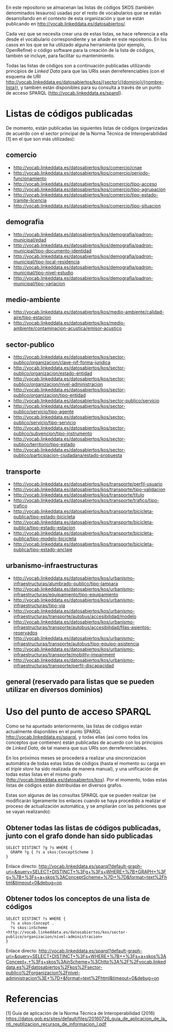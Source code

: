 En este repositorio se almacenan las listas de códigos SKOS (también denominados tesauros) usadas por el resto de vocabularios que se están desarrollando en el contexto de esta organización y que se están publicando en http://vocab.linkeddata.es/datosabiertos/.

Cada vez que se necesita crear una de estas listas, se hace referencia a ella desde el vocabulario correspondiente y se añade en este repositorio. En los casos en los que se ha utilizado alguna herramienta (por ejemplo, OpenRefine) o código software para la creación de la lista de códigos, también se incluye, para facilitar su mantenimiento.

Todas las listas de códigos son a continuación publicadas utilizando principios de _Linked Data_ para que las URIs sean derreferenciables (con el esquema de URI http://vocab.linkeddata.es/datosabiertos/kos/{sector}/{dominio}/{nombre-lista}), y también están disponibles para su consulta a través de un punto de acceso SPARQL (http://vocab.linkeddata.es/sparql).

# Listas de códigos publicadas
De momento, están publicadas las siguientes listas de códigos (organizadas de acuerdo con el sector principal de la Norma Técnica de Interoperabilidad [1] en el que son más utilizadas):

## comercio
* http://vocab.linkeddata.es/datosabiertos/kos/comercio/cnae
* http://vocab.linkeddata.es/datosabiertos/kos/comercio/periodo-funcionamiento
* http://vocab.linkeddata.es/datosabiertos/kos/comercio/tipo-acceso
* http://vocab.linkeddata.es/datosabiertos/kos/comercio/tipo-agrupacion
* http://vocab.linkeddata.es/datosabiertos/kos/comercio/tipo-estado-tramite-licencia
* http://vocab.linkeddata.es/datosabiertos/kos/comercio/tipo-situacion

## demografia
* http://vocab.linkeddata.es/datosabiertos/kos/demografia/padron-municipal/edad
* http://vocab.linkeddata.es/datosabiertos/kos/demografia/padron-municipal/tipo-documento-identidad
* http://vocab.linkeddata.es/datosabiertos/kos/demografia/padron-municipal/tipo-local-residencia
* http://vocab.linkeddata.es/datosabiertos/kos/demografia/padron-municipal/tipo-nivel-estudio
* http://vocab.linkeddata.es/datosabiertos/kos/demografia/padron-municipal/tipo-variacion

## medio-ambiente
*	http://vocab.linkeddata.es/datosabiertos/kos/medio-ambiente/calidad-aire/tipo-estacion
*	http://vocab.linkeddata.es/datosabiertos/kos/medio-ambiente/contaminacion-acustica/emisor-acustico

## sector-publico
* http://vocab.linkeddata.es/datosabiertos/kos/sector-publico/organizacion/clave-nif-forma-juridica
* http://vocab.linkeddata.es/datosabiertos/kos/sector-publico/organizacion/estado-entidad
* http://vocab.linkeddata.es/datosabiertos/kos/sector-publico/organizacion/nivel-administracion
* http://vocab.linkeddata.es/datosabiertos/kos/sector-publico/organizacion/tipo-entidad
*	http://vocab.linkeddata.es/datosabiertos/kos/sector-publico/servicio
*	http://vocab.linkeddata.es/datosabiertos/kos/sector-publico/servicio/tipo-agente
*	http://vocab.linkeddata.es/datosabiertos/kos/sector-publico/servicio/tipo-servicio
*	http://vocab.linkeddata.es/datosabiertos/kos/sector-publico/subvencion/tipo-instrumento
* http://vocab.linkeddata.es/datosabiertos/kos/sector-publico/territorio/tipo-estado
* http://vocab.linkeddata.es/datosabiertos/kos/sector-publico/participacion-ciudadana/estado-propuesta

## transporte
*	http://vocab.linkeddata.es/datosabiertos/kos/transporte/perfil-usuario
*	http://vocab.linkeddata.es/datosabiertos/kos/transporte/tipo-validacion
*	http://vocab.linkeddata.es/datosabiertos/kos/transporte/titulo
*	http://vocab.linkeddata.es/datosabiertos/kos/transporte/trafico/tipo-trafico
* http://vocab.linkeddata.es/datosabiertos/kos/transporte/bicicleta-publica/tipo-estado-bicicleta
* http://vocab.linkeddata.es/datosabiertos/kos/transporte/bicicleta-publica/tipo-estado-estacion
* http://vocab.linkeddata.es/datosabiertos/kos/transporte/bicicleta-publica/tipo-modelo-bicicleta
* http://vocab.linkeddata.es/datosabiertos/kos/transporte/bicicleta-publica/tipo-estado-anclaje

## urbanismo-infraestructuras
* http://vocab.linkeddata.es/datosabiertos/kos/urbanismo-infraestructuras/alumbrado-publico/tipo-lampara
* http://vocab.linkeddata.es/datosabiertos/kos/urbanismo-infraestructuras/equipamiento/tipo-equipamiento
* http://vocab.linkeddata.es/datosabiertos/kos/urbanismo-infraestructuras/tipo-via
* http://vocab.linkeddata.es/datosabiertos/kos/urbanismo-infraestructuras/transporte/autobus/accesibilidad/modelo
* http://vocab.linkeddata.es/datosabiertos/kos/urbanismo-infraestructuras/transporte/autobus/accesibilidad/filas-asientos-reservados
* http://vocab.linkeddata.es/datosabiertos/kos/urbanismo-infraestructuras/transporte/autobus/tipo-equipo-asistencia
* http://vocab.linkeddata.es/datosabiertos/kos/urbanismo-infraestructuras/transporte/mobility-impairment
* http://vocab.linkeddata.es/datosabiertos/kos/urbanismo-infraestructuras/transporte/perfil-discapacidad

## general (reservado para listas que se pueden utilizar en diversos dominios)

# Uso del punto de acceso SPARQL
Como se ha apuntado anteriormente, las listas de códigos están actualmente disponibles en el punto SPARQL http://vocab.linkeddata.es/sparql, y todas ellas (así como todos los conceptos que contienen) están publicadas de acuerdo con los principios de _Linked Data_, de tal manera que sus URIs son derreferenciables.

En los próximos meses se procederá a realizar una sincronización automática de todas estas listas de códigos (hasta el momento su carga en el _triple store_ ha sido realizada de manera manual), y una unificación de todas estas listas en el mismo grafo (http://vocab.linkeddata.es/datosabiertos/kos). Por el momento, todas estas listas de códigos están distribuidas en diversos grafos.

Estas son algunas de las consultas SPARQL que se pueden realizar (se modificarán ligeramente los enlaces cuando se haya procedido a realizar el proceso de actualización automática, y se ampliarán con las peticiones que se vayan realizando):

## Obtener todas las listas de códigos publicadas, junto con el grafo donde han sido publicadas
```sparql
SELECT DISTINCT ?g ?s WHERE {
  GRAPH ?g { ?s a skos:ConceptScheme }
}
```
Enlace directo: http://vocab.linkeddata.es/sparql?default-graph-uri=&query=SELECT+DISTINCT+%3Fg+%3Fs+WHERE+%7B+GRAPH+%3Fg+%7B+%3Fs+a+skos%3AConceptScheme+%7D+%7D&format=text%2Fhtml&timeout=0&debug=on

## Obtener todos los conceptos de una lista de códigos
```sparql
SELECT DISTINCT ?s WHERE {
  ?s a skos:Concept .
  ?s skos:inScheme <http://vocab.linkeddata.es/datosabiertos/kos/sector-publico/organizacion/nivel-administracion>  
}
```
Enlace directo: http://vocab.linkeddata.es/sparql?default-graph-uri=&query=SELECT+DISTINCT+%3Fs+WHERE+%7B++%3Fs+a+skos%3AConcept+.+%3Fs+skos%3AinScheme+%3Chttp%3A%2F%2Fvocab.linkeddata.es%2Fdatosabiertos%2Fkos%2Fsector-publico%2Forganizacion%2Fnivel-administracion%3E+%7D+&format=text%2Fhtml&timeout=0&debug=on

# Referencias

[1] Guía de aplicación de la Norma Técnica de Interoperabilidad (2016) https://datos.gob.es/sites/default/files/20160726_guia_de_aplicacion_de_la_nti_reutilizacion_recursos_de_informacion_l.pdf

